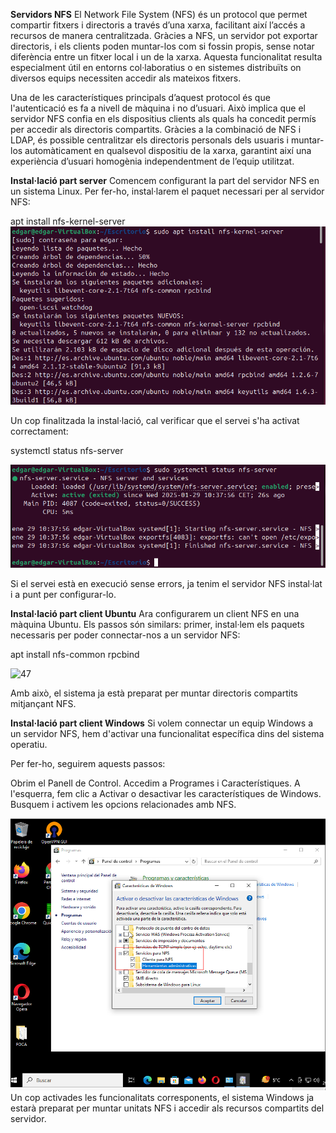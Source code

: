 **Servidors NFS**
El Network File System (NFS) és un protocol que permet compartir fitxers i directoris a través d’una xarxa, facilitant així l’accés a recursos de manera centralitzada. Gràcies a NFS, un servidor pot exportar directoris, i els clients poden muntar-los com si fossin propis, sense notar diferència entre un fitxer local i un de la xarxa. Aquesta funcionalitat resulta especialment útil en entorns col·laboratius o en sistemes distribuïts on diversos equips necessiten accedir als mateixos fitxers.

Una de les característiques principals d’aquest protocol és que l'autenticació es fa a nivell de màquina i no d’usuari. Això implica que el servidor NFS confia en els dispositius clients als quals ha concedit permís per accedir als directoris compartits. Gràcies a la combinació de NFS i LDAP, és possible centralitzar els directoris personals dels usuaris i muntar-los automàticament en qualsevol dispositiu de la xarxa, garantint així una experiència d’usuari homogènia independentment de l’equip utilitzat.

**Instal·lació part server**
Comencem configurant la part del servidor NFS en un sistema Linux. Per fer-ho, instal·larem el paquet necessari per al servidor NFS:


apt install nfs-kernel-server
![45](IMAGES/45.png)

Un cop finalitzada la instal·lació, cal verificar que el servei s'ha activat correctament:


systemctl status nfs-server

![46](IMAGES/46.png)

Si el servei està en execució sense errors, ja tenim el servidor NFS instal·lat i a punt per configurar-lo.

**Instal·lació part client Ubuntu**
Ara configurarem un client NFS en una màquina Ubuntu. Els passos són similars: primer, instal·lem els paquets necessaris per poder connectar-nos a un servidor NFS:

apt install nfs-common rpcbind

![47](IMAGES/47png)


Amb això, el sistema ja està preparat per muntar directoris compartits mitjançant NFS.

**Instal·lació part client Windows**
Si volem connectar un equip Windows a un servidor NFS, hem d'activar una funcionalitat específica dins del sistema operatiu.

Per fer-ho, seguirem aquests passos:

Obrim el Panell de Control.
Accedim a Programes i Característiques.
A l'esquerra, fem clic a Activar o desactivar les característiques de Windows.
Busquem i activem les opcions relacionades amb NFS.

![48](IMAGES/48.png)
Un cop activades les funcionalitats corresponents, el sistema Windows ja estarà preparat per muntar unitats NFS i accedir als recursos compartits del servidor.

